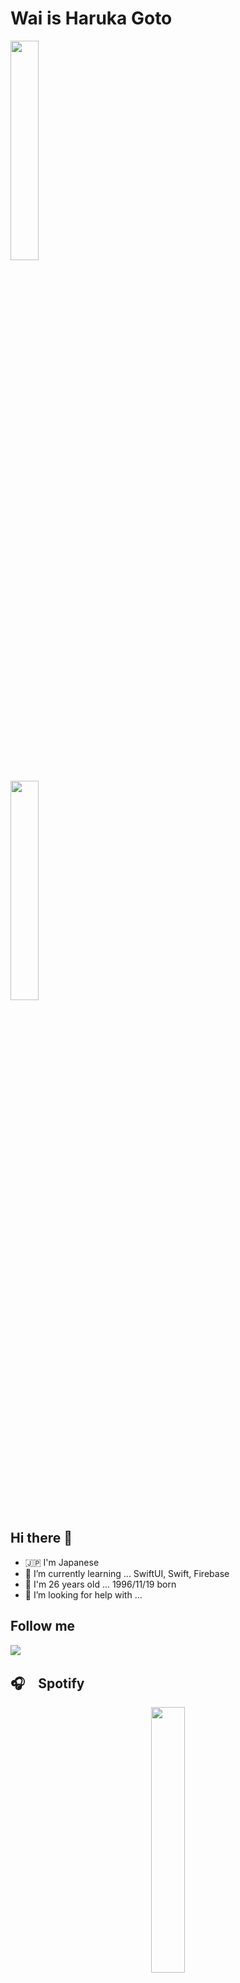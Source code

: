 # Wai is Haruka Goto
<p align="left" width="100%">
    <img width="30%" src="https://github-readme-stats.vercel.app/api?username=hulk510&show_icons=true&theme=tokyonight&count_private=true" />
</p>
<p align="left" width="100%">
    <img width="30%" src="https://github-readme-stats.vercel.app/api/top-langs/?username=hulk510&theme=tokyonight&layout=compact" />
</p>

## Hi there 👋
- 🇯🇵 I'm Japanese
- 🌱 I’m currently learning ... SwiftUI, Swift, Firebase
- 👯 I'm 26 years old ... 1996/11/19 born
- 🤔 I’m looking for help with ...

## Follow me
[![](https://img.shields.io/badge/Twitter-kcash510-blue)](https://twitter.com/kcash510)

## 🎧　Spotify
<div width="100%" align="center">
 <a href="https://spotify-github-profile.vercel.app/api/view.svg?uid=21vndttircw2g5tbdqdkazu5a&redirect=true" align="center">
  <img width="33%" src="https://spotify-github-profile.vercel.app/api/view.svg?uid=21vndttircw2g5tbdqdkazu5a&cover_image=true&theme=default&show_offline=false&background_color=000000&bar_color=ffffff&bar_color_cover=false"
 </a>
</div>
